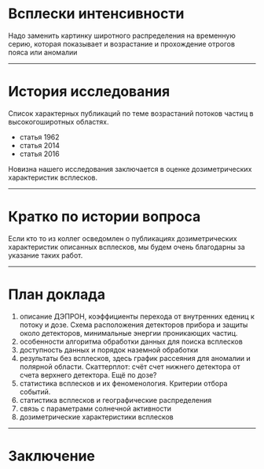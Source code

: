 
# Всплески интенсивности

Надо заменить картинку  широтного распределения на временную серию, которая показывает и возрастание и прохождение отрогов пояса или аномалии

---
# История исследования 

Список характерных публикаций по теме возрастаний потоков частиц в высокогоширотных областях.

* статья 1962
* статья 2014
* статья 2016

Новизна нашего исследования заключается в оценке дозиметрических характеристик всплесков.

---
# Кратко по истории вопроса

Если кто то из коллег осведомлен о публикациях  дозиметрических характеристик описанных всплесков, мы будем очень благодарны за указание таких работ.

---

# План доклада
1. описание ДЭПРОН, коэффициенты перехода от внутренних едениц к потоку и дозе. Схема расположения детекторов прибора и защиты около детекторов, минимальные энергии проникающих частиц.
2. особенности алгоритма обработки данных для поиска всплесков
3. доступность данных и порядок наземной обработки
4. результаты без всплесков, здесь график  рассеяния для аномалии и полярной области. Скаттерплот: счёт счет нижнего детектора от счета верхнего  детектора. Ещё по дозе?
5. статистика всплесков и их феноменология. Критерии отбора событий.
6. статистика всплесков и географические распределения
7. связь с параметрами солнечной активности
8. дозиметрические характеристики всплесков

---
# Заключение 


